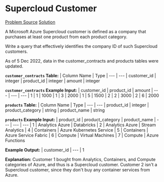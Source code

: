 # Supercloud Customer

[Problem Source](https://datalemur.com/questions/supercloud-customer)
[Solution](solutions\012_supercloud_customer.sql)

A Microsoft Azure Supercloud customer is defined as a company that purchases at least one product from each product category.

Write a query that effectively identifies the company ID of such Supercloud customers.

As of 5 Dec 2022, data in the customer_contracts and products tables were updated.

**`customer_contracts` Table:**
| Column Name | Type
| --- | ---
| customer_id | integer
| product_id | integer
| amount | integer

**`customer_contracts` Example Input:**
| customer_id | product_id | amount
| --- | --- | ---
| 1 | 1 | 1000
| 1 | 3 | 2000
| 1 | 5 | 1500
| 2 | 2 | 3000
| 2 | 6 | 2000

**`products` Table:**
| Column Name | Type
| --- | ---
| product_id | integer
| product_category | string
| product_name | string

**`products` Example Input:**
| product_id | product_category | product_name
| --- | --- | ---
| 1 | Analytics Azure | Databricks
| 2 | Analytics Azure | Stream Analytics
| 4 | Containers | Azure Kubernetes Service
| 5 | Containers | Azure Service Fabric
| 6 | Compute | Virtual Machines
| 7 | Compute | Azure Functions

**Example Output:**
| customer_id
| ---
| 1

**Explanation:**
Customer 1 bought from Analytics, Containers, and Compute categories of Azure, and thus is a Supercloud customer. Customer 2 isn't a Supercloud customer, since they don't buy any container services from Azure.
